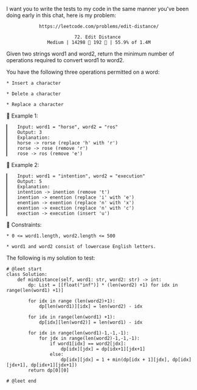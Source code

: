 I want you to write the tests to my code in the same manner you've been doing early in this chat, here is my problem:

                https://leetcode.com/problems/edit-distance/
                                      
                             72. Edit Distance
                   Medium | 14298  192  | 55.9% of 1.4M



Given two strings word1 and word2, return the minimum number of operations required to convert word1 to word2.

You have the following three operations permitted on a word:

	* Insert a character
	
	* Delete a character
	
	* Replace a character



󰛨 Example 1:

	▎	Input: word1 = "horse", word2 = "ros"
	▎	Output: 3
	▎	Explanation: 
	▎	horse -> rorse (replace 'h' with 'r')
	▎	rorse -> rose (remove 'r')
	▎	rose -> ros (remove 'e')

󰛨 Example 2:

	▎	Input: word1 = "intention", word2 = "execution"
	▎	Output: 5
	▎	Explanation: 
	▎	intention -> inention (remove 't')
	▎	inention -> enention (replace 'i' with 'e')
	▎	enention -> exention (replace 'n' with 'x')
	▎	exention -> exection (replace 'n' with 'c')
	▎	exection -> execution (insert 'u')



 Constraints:

	* 0 <= word1.length, word2.length <= 500
	
	* word1 and word2 consist of lowercase English letters.



The following is my solution to test:
```
# @leet start
class Solution:
    def minDistance(self, word1: str, word2: str) -> int:
        dp: List = [[float("inf")] * (len(word2) +1) for idx in range(len(word1) +1)]

        for idx in range (len(word2)+1):
            dp[len(word1)][idx] = len(word2) - idx

        for idx in range(len(word1) +1):
            dp[idx][len(word2)] = len(word1) - idx

        for idx in range(len(word1)-1,-1,-1):
            for jdx in range(len(word2)-1,-1,-1):
                if word1[idx] == word2[jdx]:
                    dp[idx][jdx] = dp[idx+1][jdx+1]
                else:
                    dp[idx][jdx] = 1 + min(dp[idx + 1][jdx], dp[idx][jdx+1], dp[idx+1][jdx+1])
        return dp[0][0]
        
# @leet end
```
